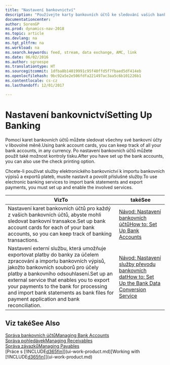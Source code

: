 ```yaml
---
title: "Nastavení bankovnictví"
description: "Používejte karty bankovních účtů ke sledování vašich bankovních účtů a nastavení bankovních prostředků pro výměnu dat."
documentationcenter: 
author: SorenGP
ms.prod: dynamics-nav-2018
ms.topic: article
ms.devlang: na
ms.tgt_pltfrm: na
ms.workload: na
ms.search.keywords: feed, stream, data exchange, AMC, link
ms.date: 06/02/2016
ms.author: sgroespe
ms.translationtype: HT
ms.sourcegitcommit: 1dfba8b14019991c95f40ffd5f7fbaed5df414eb
ms.openlocfilehash: 9bc92a5e2e506fdfa221497ac3aa5c6b101226b1
ms.contentlocale: cs-cz
ms.lasthandoff: 12/01/2017

---
```

# <a name="setting-up-banking"></a><span data-ttu-id="6f3b7-103">Nastavení bankovnictví</span><span class="sxs-lookup"><span data-stu-id="6f3b7-103">Setting Up Banking</span></span>
<span data-ttu-id="6f3b7-104">Pomocí karet bankovních účtů můžete sledovat všechny své bankovní účty v libovolné měně.</span><span class="sxs-lookup"><span data-stu-id="6f3b7-104">Using bank account cards, you can keep track of all your bank accounts, in any currency.</span></span> <span data-ttu-id="6f3b7-105">Po nastavení bankovních účtů můžete použít také možnost kontroly tisku.</span><span class="sxs-lookup"><span data-stu-id="6f3b7-105">After you have set up the bank accounts, you can also use the check printing option.</span></span>

<span data-ttu-id="6f3b7-106">Chcete-li používat služby elektronického bankovnictví k importu bankovních výpisů a exportů plateb, musíte nastavit a povolit příslušné služby.</span><span class="sxs-lookup"><span data-stu-id="6f3b7-106">To use electronic banking services to import bank statements and  export payments, you must set up and enable the involved services.</span></span>

| <span data-ttu-id="6f3b7-107">Viz</span><span class="sxs-lookup"><span data-stu-id="6f3b7-107">To</span></span> | <span data-ttu-id="6f3b7-108">také</span><span class="sxs-lookup"><span data-stu-id="6f3b7-108">See</span></span> |
| --- | --- |
| <span data-ttu-id="6f3b7-109">Nastavení karet bankovních účtů pro každý z vašich bankovních účtů, abyste mohli sledovat bankovní transakce.</span><span class="sxs-lookup"><span data-stu-id="6f3b7-109">Set up bank account cards for each of your bank accounts, so you can keep track of banking transactions.</span></span> |[<span data-ttu-id="6f3b7-110">Návod: Nastavení bankovních účtů</span><span class="sxs-lookup"><span data-stu-id="6f3b7-110">How to: Set Up Bank Accounts</span></span>](bank-how-setup-bank-accounts.md) |
| <span data-ttu-id="6f3b7-111">Nastavení externí službu, která umožňuje exportovat platby do banky za účelem zpracování a importu bankovních výpisů, jakožto bankovních souborů pro účely platby a bankovního odsouhlasení.</span><span class="sxs-lookup"><span data-stu-id="6f3b7-111">Set up an external service that enables you to export your payments to the bank for processing  and import bank statements as bank files for payment application and bank reconciliation.</span></span> |[<span data-ttu-id="6f3b7-112">Návod: Nastavení služby převodu bankovních dat</span><span class="sxs-lookup"><span data-stu-id="6f3b7-112">How to: Set Up the Bank Data Conversion Service</span></span>](bank-how-setup-bank-data-conversion-service.md) |

## <a name="see-also"></a><span data-ttu-id="6f3b7-113">Viz také</span><span class="sxs-lookup"><span data-stu-id="6f3b7-113">See Also</span></span>
[<span data-ttu-id="6f3b7-114">Správa bankovních účtů</span><span class="sxs-lookup"><span data-stu-id="6f3b7-114">Managing Bank Accounts</span></span>](bank-manage-bank-accounts.md)  
[<span data-ttu-id="6f3b7-115">Správa pohledávek</span><span class="sxs-lookup"><span data-stu-id="6f3b7-115">Managing Receivables</span></span>](receivables-manage-receivables.md)  
[<span data-ttu-id="6f3b7-116">Správa závazků</span><span class="sxs-lookup"><span data-stu-id="6f3b7-116">Managing Payables</span></span>](payables-manage-payables.md)  
<span data-ttu-id="6f3b7-117">[Práce s [!INCLUDE[d365fin](includes/d365fin_md.md)]](ui-work-product.md)</span><span class="sxs-lookup"><span data-stu-id="6f3b7-117">[Working with [!INCLUDE[d365fin](includes/d365fin_md.md)]](ui-work-product.md)</span></span>

